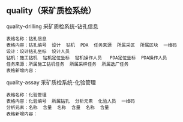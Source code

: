 ## quality（采矿质检系统）
quality-drilling  采矿质检系统-钻孔信息
```
表格名称：钻孔信息
表格内容：钻孔编号  设计  钻机  PDA  任务来源  所属采区  所属区块  一维码
设计：设计钻孔坐标  设计人员
钻机：施工钻机  钻机定位坐标  钻机操作人员	  PDA定位坐标  PDA操作人员
任务来源：所属施工钻机任务  所属采样任务  所属选厂任务
表格新增内容：
```
quality-assay  采矿质检系统-化验管理
```
表格名称：化验管理
表格内容：化验编号  所属钻孔  分析元素  化验人员  一维码
分析元素：名称  含量  名称  含量  名称  含量
表格新增内容：
```
